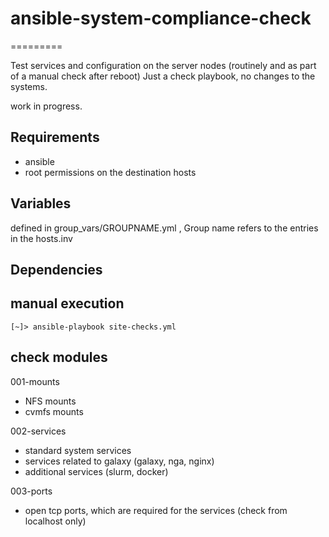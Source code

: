 # ansible-system-compliance-check
=========

Test services and configuration on the server nodes (routinely and as part of a manual check after reboot)
Just a check playbook, no changes to the systems.

work in progress.



Requirements
------------
- ansible
- root permissions on the destination hosts


Variables
--------------
defined in group_vars/GROUPNAME.yml , Group name refers to the entries in the hosts.inv


Dependencies
------------


manual execution
----------------


```
[~]> ansible-playbook site-checks.yml
```



check modules
----------------

001-mounts

- NFS mounts
- cvmfs mounts


002-services

- standard system services
- services related to galaxy (galaxy, nga, nginx)
- additional services (slurm, docker)



003-ports

- open tcp ports, which are required for the services (check from localhost only)